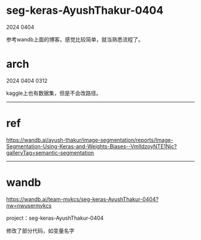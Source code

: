 # seg-keras-AyushThakur-0404

2024 0404

参考wandb上面的博客。感觉比较简单，就当熟悉流程了。

# arch

2024 0404 0312

kaggle上也有数据集，但是不会改路径。

---

# ref
https://wandb.ai/ayush-thakur/image-segmentation/reports/Image-Segmentation-Using-Keras-and-Weights-Biases--VmlldzoyNTE1Njc?galleryTag=semantic-segmentation

---

# wandb

https://wandb.ai/team-mykcs/seg-keras-AyushThakur-0404?nw=nwusermykcs

project：seg-keras-AyushThakur-0404

修改了部分代码，如变量名字
